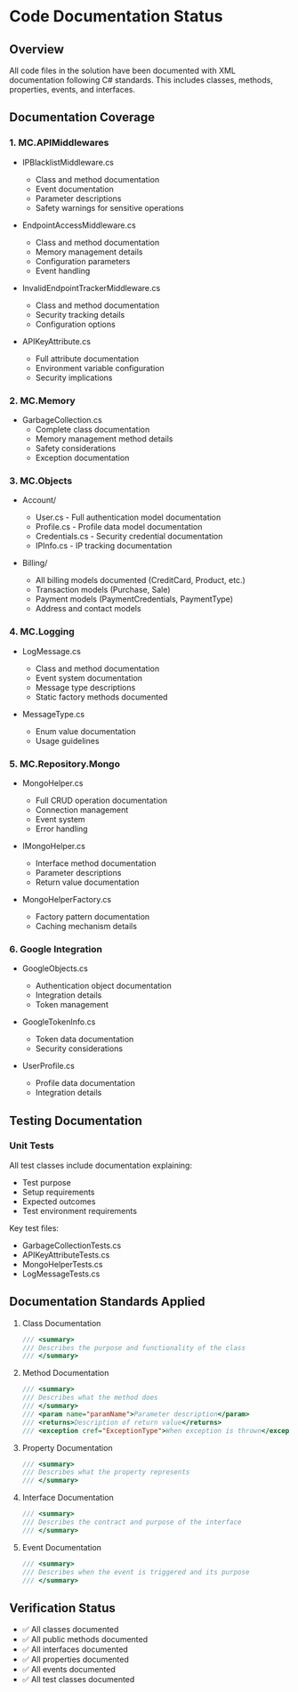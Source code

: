 # Code Documentation Status

## Overview
All code files in the solution have been documented with XML documentation following C# standards. This includes classes, methods, properties, events, and interfaces.

## Documentation Coverage

### 1. MC.APIMiddlewares
- IPBlacklistMiddleware.cs
  - Class and method documentation
  - Event documentation
  - Parameter descriptions
  - Safety warnings for sensitive operations

- EndpointAccessMiddleware.cs
  - Class and method documentation
  - Memory management details
  - Configuration parameters
  - Event handling

- InvalidEndpointTrackerMiddleware.cs
  - Class and method documentation
  - Security tracking details
  - Configuration options

- APIKeyAttribute.cs
  - Full attribute documentation
  - Environment variable configuration
  - Security implications

### 2. MC.Memory
- GarbageCollection.cs
  - Complete class documentation
  - Memory management method details
  - Safety considerations
  - Exception documentation

### 3. MC.Objects
- Account/
  - User.cs - Full authentication model documentation
  - Profile.cs - Profile data model documentation
  - Credentials.cs - Security credential documentation
  - IPInfo.cs - IP tracking documentation

- Billing/
  - All billing models documented (CreditCard, Product, etc.)
  - Transaction models (Purchase, Sale)
  - Payment models (PaymentCredentials, PaymentType)
  - Address and contact models

### 4. MC.Logging
- LogMessage.cs
  - Class and method documentation
  - Event system documentation
  - Message type descriptions
  - Static factory methods documented

- MessageType.cs
  - Enum value documentation
  - Usage guidelines

### 5. MC.Repository.Mongo
- MongoHelper.cs
  - Full CRUD operation documentation
  - Connection management
  - Event system
  - Error handling

- IMongoHelper.cs
  - Interface method documentation
  - Parameter descriptions
  - Return value documentation

- MongoHelperFactory.cs
  - Factory pattern documentation
  - Caching mechanism details

### 6. Google Integration
- GoogleObjects.cs
  - Authentication object documentation
  - Integration details
  - Token management

- GoogleTokenInfo.cs
  - Token data documentation
  - Security considerations

- UserProfile.cs
  - Profile data documentation
  - Integration details

## Testing Documentation

### Unit Tests
All test classes include documentation explaining:
- Test purpose
- Setup requirements
- Expected outcomes
- Test environment requirements

Key test files:
- GarbageCollectionTests.cs
- APIKeyAttributeTests.cs
- MongoHelperTests.cs
- LogMessageTests.cs

## Documentation Standards Applied

1. Class Documentation
   ```csharp
   /// <summary>
   /// Describes the purpose and functionality of the class
   /// </summary>
   ```

2. Method Documentation
   ```csharp
   /// <summary>
   /// Describes what the method does
   /// </summary>
   /// <param name="paramName">Parameter description</param>
   /// <returns>Description of return value</returns>
   /// <exception cref="ExceptionType">When exception is thrown</exception>
   ```

3. Property Documentation
   ```csharp
   /// <summary>
   /// Describes what the property represents
   /// </summary>
   ```

4. Interface Documentation
   ```csharp
   /// <summary>
   /// Describes the contract and purpose of the interface
   /// </summary>
   ```

5. Event Documentation
   ```csharp
   /// <summary>
   /// Describes when the event is triggered and its purpose
   /// </summary>
   ```

## Verification Status
- ✅ All classes documented
- ✅ All public methods documented
- ✅ All interfaces documented
- ✅ All properties documented
- ✅ All events documented
- ✅ All test classes documented
